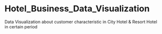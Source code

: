 # Hotel_Business_Data_Visualization
Data Visualization about customer characteristic in City Hotel &amp; Resort Hotel in certain period 
